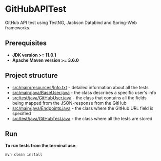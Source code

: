 # GitHubAPITest
GitHub API test using TestNG, Jackson Databind and Spring-Web frameworks.
## Prerequisites
* **JDK version >= 11.0.1**
* **Apache Maven version >= 3.6.0**
## Project structure
* [src/main/resources/Info.txt](https://github.com/y-nochnyk/GitHubAPITest/blob/master/src/main/resources/Info.txt) - detailed information about all the tests
* [src/main/java/BaseUser.java](https://github.com/y-nochnyk/GitHubAPITest/blob/master/src/main/java/BaseUser.java) - the class describes a specific user's info
* [src/test/java/GitHubUser.java](https://github.com/y-nochnyk/GitHubAPITest/blob/master/src/main/java/GitHubUser.java) - the class that contains all the fields being mapped from the JSON-response from the GitHub
* [src/main/java/Endpoints.java](https://github.com/y-nochnyk/GitHubAPITest/blob/master/src/main/java/Endpoints.java) - the class where the GitHub URL field is specified
* [src/test/java/GitHubTest.java](https://github.com/y-nochnyk/GitHubAPITest/blob/master/src/test/java/GitHubTest.java) - the class where all the tests are stored
## Run 
**To run tests from the terminal use:** 
```
mvn clean install
```
